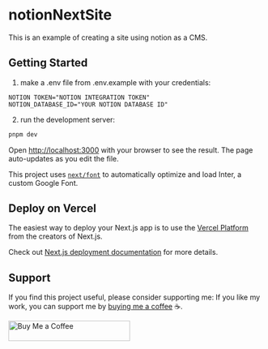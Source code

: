 # notionNextSite

This is an example of creating a site using notion as a CMS.

## Getting Started

1. make a .env file from .env.example with your credentials:
```
NOTION TOKEN="NOTION INTEGRATION TOKEN"
NOTION_DATABASE_ID="YOUR NOTION DATABASE ID"
```

2. run the development server:

```bash
pnpm dev
```

Open [http://localhost:3000](http://localhost:3000) with your browser to see the result. The page auto-updates as you edit the file.

This project uses [`next/font`](https://nextjs.org/docs/basic-features/font-optimization) to automatically optimize and load Inter, a custom Google Font.

## Deploy on Vercel

The easiest way to deploy your Next.js app is to use the [Vercel Platform](https://vercel.com/new?utm_medium=default-template&filter=next.js&utm_source=create-next-app&utm_campaign=create-next-app-readme) from the creators of Next.js.

Check out [Next.js deployment documentation](https://nextjs.org/docs/deployment) for more details.

## Support

If you find this project useful, please consider supporting me:
If you like my work, you can support me by [buying me a coffee]() ☕.

<a href="https://ko-fi.com/franklin754" target="_blank">
    <img src="https://storage.ko-fi.com/cdn/brandasset/kofi_button_blue.png" alt="Buy Me a Coffee" style="height: 40px; width: 240px;" >
</a>
